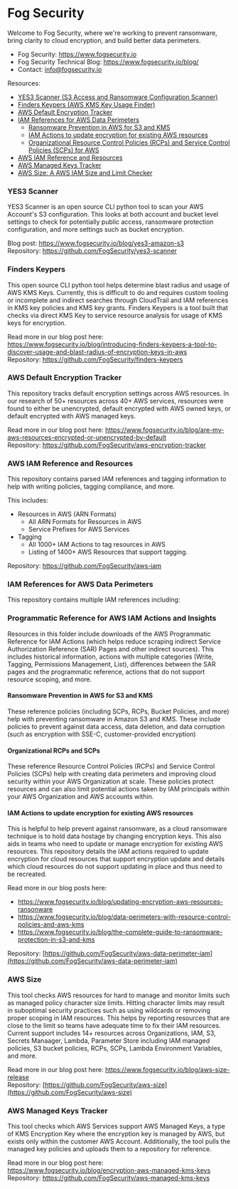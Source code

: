 # Fog Security

Welcome to Fog Security, where we're working to prevent ransomware, bring clarity to cloud encryption, and build better data perimeters.

- Fog Security: https://www.fogsecurity.io
- Fog Security Technical Blog: https://www.fogsecurity.io/blog/
- Contact: info@fogsecurity.io

Resources:

- [YES3 Scanner (S3 Access and Ransomware Configuration Scanner)](#yes3-scanner)
- [Finders Keypers (AWS KMS Key Usage Finder)](#finders-keypers)
- [AWS Default Encryption Tracker](#aws-default-encryption-tracker)
- [IAM References for AWS Data Perimeters](#iam-references-for-aws-data-perimeters)
  - [Ransomware Prevention in AWS for S3 and KMS](#ransomware-prevention-in-aws-for-s3-and-kms)
  - [IAM Actions to update encryption for existing AWS resources](#iam-actions-to-update-encryption-for-existing-aws-resources)
  - [Organizational Resource Control Policies (RCPs) and Service Control Policies (SCPs) for AWS](#organizational-RCPs-and-SCPs)
- [AWS IAM Reference and Resources](#aws-iam-reference-and-resources)
- [AWS Managed Keys Tracker](#AWS-Managed-Keys-Tracker)
- [AWS Size: A AWS IAM Size and Limit Checker](#aws-size)



### YES3 Scanner

YES3 Scanner is an open source CLI python tool to scan your AWS Account's S3 configuration.  This looks at both account and bucket level settings to check for potentially public access, ransomware protection configuration, and more settings such as bucket encryption.  

Blog post: https://www.fogsecurity.io/blog/yes3-amazon-s3 \
Repository: https://github.com/FogSecurity/yes3-scanner


### Finders Keypers

This open source CLI python tool helps determine blast radius and usage of AWS KMS Keys.  Currently, this is difficult to do and requires custom tooling or incomplete and indirect searches through CloudTrail and IAM references in KMS key policies and KMS key grants.  Finders Keypers is a tool built that checks via direct KMS Key to service resource analysis for usage of KMS keys for encryption.

Read more in our blog post here: https://www.fogsecurity.io/blog/introducing-finders-keypers-a-tool-to-discover-usage-and-blast-radius-of-encryption-keys-in-aws \
Repository: https://github.com/FogSecurity/finders-keypers


### AWS Default Encryption Tracker

This repository tracks default encryption settings across AWS resources.  In our research of 50+ resources across 40+ AWS services, resources were found to either be unencrypted, default encrypted with AWS owned keys, or default encrypted with AWS managed keys.  

Read more in our blog post here: https://www.fogsecurity.io/blog/are-my-aws-resources-encrypted-or-unencrypted-by-default \
Repository: https://github.com/FogSecurity/aws-encryption-tracker

### AWS IAM Reference and Resources

This repository contains parsed IAM references and tagging information to help with writing policies, tagging compliance, and more.

This includes:

* Resources in AWS (ARN Formats)
  - All ARN Formats for Resources in AWS
  - Service Prefixes for AWS Services
* Tagging
  - All 1000+ IAM Actions to tag resources in AWS
  - Listing of 1400+ AWS Resources that support tagging.

Repository: https://github.com/FogSecurity/aws-iam

### IAM References for AWS Data Perimeters

This repository contains multiple IAM references including:

### Programmatic Reference for AWS IAM Actions and Insights
Resources in this folder include downloads of the AWS Programmatic Reference for IAM Actions (which helps reduce scraping indirect Service Authorization Reference (SAR) Pages and other indirect sources).  This includes historical information, actions with multiple categories (Write, Tagging, Permissions Management, List), differences between the SAR pages and the programmatic reference, actions that do not support resource scoping, and more.

#### Ransomware Prevention in AWS for S3 and KMS
These reference policies (including SCPs, RCPs, Bucket Policies, and more) help with preventing ransomware in Amazon S3 and KMS.  These include policies to prevent against data access, data deletion, and data corruption (such as encryption with SSE-C, customer-provided encryption)

#### Organizational RCPs and SCPs
These reference Resource Control Policies (RCPs) and Service Control Policies (SCPs) help with creating data perimeters and improving cloud security within your AWS Organization at scale.  These policies protect resources and can also limit potential actions taken by IAM principals within your AWS Organization and AWS accounts within.
  
#### IAM Actions to update encryption for existing AWS resources
This is helpful to help prevent against ransomware, as a cloud ransomware technique is to hold data hostage by changing encryption keys.  This also aids in teams who need to update or manage encryption for existing AWS resources.  This repository details the IAM actions required to update encryption for cloud resources that support encryption update and details which cloud resources do not support updating in place and thus need to be recreated.

Read more in our blog posts here: 
* https://www.fogsecurity.io/blog/updating-encryption-aws-resources-ransonware 
* https://www.fogsecurity.io/blog/data-perimeters-with-resource-control-policies-and-aws-kms
* https://www.fogsecurity.io/blog/the-complete-guide-to-ransomware-protection-in-s3-and-kms

Repository: [https://github.com/FogSecurity/aws-data-perimeter-iam](https://github.com/FogSecurity/aws-data-perimeter-iam)


### AWS Size

This tool checks AWS resources for hard to manage and monitor limits such as managed policy character size limits.  Hitting character limits may result in suboptimal security practices such as using wildcards or removing proper scoping in IAM resources.  This helps by reporting resources that are close to the limit so teams have adequate time to fix their IAM resources.  Current support includes 14+ resources across Organizations, IAM, S3, Secrets Manaager, Lambda, Parameter Store including IAM managed policies, S3 bucket policies, RCPs, SCPs, Lambda Environment Variables, and more.

Read more in our blog post here: https://www.fogsecurity.io/blog/aws-size-release  
Repository: [https://github.com/FogSecurity/aws-size](https://github.com/FogSecurity/aws-size)

### AWS Managed Keys Tracker

This tool checks which AWS Services support AWS Managed Keys, a type of KMS Encryption Key where the encryption key is managed by AWS, but exists only within the customer AWS Account.  Additionally, the tool pulls the managed key policies and uploads them to a repository for reference.

Read more in our blog post here: https://www.fogsecurity.io/blog/encryption-aws-managed-kms-keys \
Repository: https://github.com/FogSecurity/aws-managed-kms-keys


